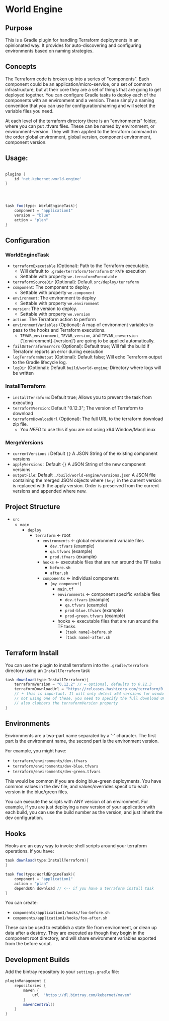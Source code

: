 World Engine
============

Purpose
-------

This is a Gradle plugin for handling Terraform deployments in an opinionated way. It 
provides for auto-discovering and configuring environments based on naming strategies.

Concepts
--------

The Terraform code is broken up into a series of "components". Each component could be
an application/micro-service, or a set of common infrastructure, but at their core they
are a set of things that are going to get deployed together. You can configure Gradle tasks
to deploy each of the components with an environment and a version. These simply a naming convention
that you can use for configuration/naming and will select the variable files you need.

At each level of the terraform directory there is an "environments" folder, where you can put .tfvars 
files. These can be named by environment, or environment-version. They will then applied to the
terraform command in the order global environment, global version, component environment, component 
version.

Usage:
------

```groovy

plugins {
    id 'net.kebernet.world-engine'
}




task foo(type: WorldEngineTask){
    component = "application1"
    version = "blue"
    action = "plan"
}
```

Configuration
-------------

### WorldEngineTask

  * ``terraformExecutable`` (Optional): Path to the Terraform executable. 
    * Will default to ``.grade/terraform/terraform`` or ``PATH`` execution
    * Settable with property ``we.terraformExecutable``
  * ``terraformSourceDir`` (Optional): Default ``src/deploy/terraform``
  * ``component``: The component to deploy.
    * Settable with property ``we.component``
  * ``environment``: The environment to deploy
    * Settable with property ``we.environment``
  * ``version``: The version to deploy.
    * Settable with property ``we.version``
  * ``action``: The Terraform action to perform
  * ``environmentVariables`` (Optional): A map of environment variables to pass to the hooks and Terraform executions.
    * ``TFVAR_environment``, ``TFVAR_version``, and ``TFVAR_envversion`` ('[environment]-[version]') are going
      to be applied automatically.
  * ``failOnTerraformErrors`` (Optional): Default true; Will fail the build if Terraform reports 
    an error during execution
  * ``logTerraformOutput`` (Optional): Default false; Will echo Terraform output to the 
    Gradle lifecycle log.
  * ``logDir`` (Optional): Default ``build/world-engine``; Directory where logs will be written
  
### InstallTerraform
  * ``installTerraform``: Default true; Allows you to prevent the task from executing
  * ``terraformVersion``: Default "0.12.3"; The version of Terraform to download
  * ``terraformDownloadUrl`` (Optional): The full URL to the terraform download zip file.
    * You *NEED* to use this if you are not using x64 Window/Mac/Linux
    
### MergeVersions
  * ``currentVersions`` : Default ``{}`` A JSON String of the existing component versions
  * ``applyVersions`` : Default ``{}`` A JSON String of the new component versions
  * ``outputFile``: Default ``./build/world-engine/versions.json`` A JSON file containing the merged JSON objects
    where ``[key]`` in the current version is replaced with the apply version. Order is preserved from the current
    versions and appended where new.

Project Structure
-----------------

  * ``src``
    * ``main``
        * ``deploy``
            * ``terraform`` ← root
                * ``environments`` ← global environment variable files
                    * ``dev.tfvars`` (example)
                    * ``qa.tfvars`` (example)
                    * ``prod.tfvars`` (example)
                * ``hooks`` ← executable files that are run around the TF tasks
                    * ``before.sh``
                    * ``after.sh``
                * ``components`` ← individual components
                    * ``[my component]``
                        * ``main.tf``
                        * ``environments`` ← component specific variable files
                            * ``dev.tfvars`` (example)
                            * ``qa.tfvars`` (example)
                            * ``prod-blue.tfvars`` (example)
                            * ``prod-green.tfvars`` (example)
                        * hooks ← executable files that are run around the TF tasks
                            * ``[task name]-before.sh``
                            * ```[task name]-after.sh```
                        
Terraform Install
-----------------

You can use the plugin to install terraform into the ```.gradle/terraform``` directory
using an ``InstallTerraform`` task

```groovy
task download(type:InstallTerraform){
    terraformVersion = "0.12.2" // ← optional, defaults to 0.12.3
    terraformDownloadUrl = "https://releases.hashicorp.com/terraform/0.12.3/terraform_0.12.2_solaris_amd64.zip"  
    // ⬑ this is important. It will only detect x64 versions for windows/mac/linux. If you are 
    // not using one of these, you need to specify the full download URL zip path 
    // also clobbers the terraformVersion property
}
```

Environments
------------

Environments are a two-part name separated by a '-' character. The first part is the environment name,
the second part is the environment version. 

For example, you might have:

  * ``terraform/environments/dev.tfvars``
  * ``terraform/environments/dev-blue.tfvars``
  * ``terraform/environments/dev-green.tfvars``
  
This would be common if you are doing blue-green deployments. You have common values in the dev file, 
and values/overrides specific to each version in the blue/green files.

You can execute the scripts with ANY version of an environment. For example, if you are just deploying
a new version of your application with each build, you can use the build number as the version, and just
inherit the dev configuration.

Hooks
-----

Hooks are an easy way to invoke shell scripts around your terraform operations. If you have:

```groovy
task download(type:InstallTerraform){    
}

task foo(type:WorldEngineTask){
    component = "application1"
    action = "plan"
    dependsOn download // <-- if you have a terraform install task
}
```

You can create:
  * ``components/application1/hooks/foo-before.sh``
  * ``components/application1/hooks/foo-after.sh``
                        
These can be used to establish a state file from environment, or clean up data after a destroy. They
are executed as though they begin in the component root directory, and will share environment variables 
exported from the before script.       


Development Builds
------------------

Add the bintray repository to your ``settings.gradle`` file:
```groovy
pluginManagement {
    repositories {
        maven {
            url  "https://dl.bintray.com/kebernet/maven"
        }
        mavenCentral()
    }
}

```                   
